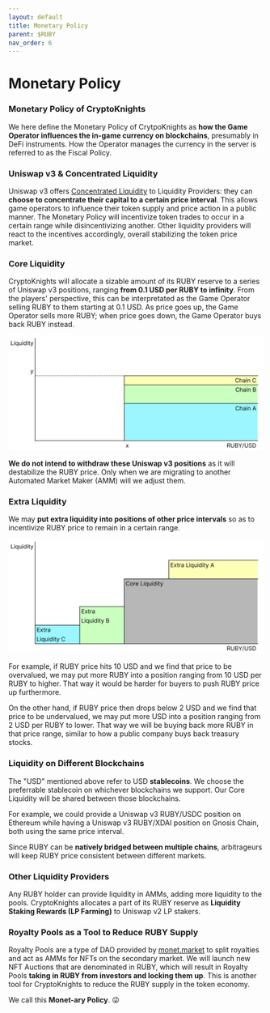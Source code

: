 ```yaml
---
layout: default
title: Monetary Policy
parent: $RUBY
nav_order: 6
---
```


# Monetary Policy

### Monetary Policy of CryptoKnights

We here define the Monetary Policy of CrytpoKnights as **how the Game Operator influences the in-game currency on blockchains**, presumably in DeFi instruments. How the Operator manages the currency in the server is referred to as the Fiscal Policy.

### Uniswap v3 & Concentrated Liquidity

Uniswap v3 offers [Concentrated Liquidity](https://docs.uniswap.org/protocol/concepts/V3-overview/concentrated-liquidity) to Liquidity Providers: they can **choose to concentrate their capital to a certain price interval**. This allows game operators to influence their token supply and price action in a public manner. The Monetary Policy will incentivize token trades to occur in a certain range while disincentivizing another. Other liquidity providers will react to the incentives accordingly, overall stabilizing the token price market.

### Core Liquidity

CryptoKnights will allocate a sizable amount of its RUBY reserve to a series of Uniswap v3 positions, ranging **from 0.1 USD per RUBY to infinity**. From the players' perspective, this can be interpretated as the Game Operator selling RUBY to them starting at 0.1 USD. As price goes up, the Game Operator sells more RUBY; when price goes down, the Game Operator buys back RUBY instead.

![Core Liquidity on 3 Blockchains | Ranging from Price=x to Infinity | Total Liquidity=y](<../.gitbook/assets/Graph1 Core Liquidity.png>)

**We do not intend to withdraw these Uniswap v3 positions** as it will destabilize the RUBY price. Only when we are migrating to another Automated Market Maker (AMM) will we adjust them.

### Extra Liquidity

We may **put extra liquidity into positions of other price intervals** so as to incentivize RUBY price to remain in a certain range.

![3 Extra Liquidity Positions Added](<../.gitbook/assets/Graph2 Extra Liquidity.png>)

For example, if RUBY price hits 10 USD and we find that price to be overvalued, we may put more RUBY into a position ranging from 10 USD per RUBY to higher. That way it would be harder for buyers to push RUBY price up furthermore.

On the other hand, if RUBY price then drops below 2 USD and we find that price to be undervalued, we may put more USD into a position ranging from 2 USD per RUBY to lower. That way we will be buying back more RUBY in that price range, similar to how a public company buys back treasury stocks.

### Liquidity on Different Blockchains

The "USD" mentioned above refer to USD **stablecoins**. We choose the preferrable stablecoin on whichever blockchains we support. Our Core Liquidity will be shared between those blockchains.

For example, we could provide a Uniswap v3 RUBY/USDC position on Ethereum while having a Uniswap v3 RUBY/XDAI position on Gnosis Chain, both using the same price interval.

Since RUBY can be **natively bridged between multiple chains**, arbitrageurs will keep RUBY price consistent between different markets.

### Other Liquidity Providers

Any RUBY holder can provide liquidity in AMMs, adding more liquidity to the pools. CryptoKnights  allocates a part of its RUBY reserve as **Liquidity Staking Rewards (LP Farming)** to Uniswap v2 LP stakers.

### Royalty Pools as a Tool to Reduce RUBY Supply

Royalty Pools are a type of DAO provided by [monet.market](https://monet.market/) to split royalties and act as AMMs for NFTs on the secondary market. We will launch new NFT Auctions that are denominated in RUBY, which will result in Royalty Pools **taking in RUBY from investors and locking them up**. This is another tool for CryptoKnights to reduce the RUBY supply in the token economy.

We call this **Monet-ary Policy**. 😜
